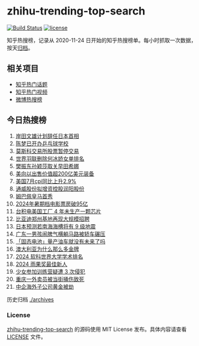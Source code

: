 # zhihu-trending-top-search

[![Build Status](https://github.com/justjavac/zhihu-trending-top-search/workflows/ci/badge.svg?branch=main)](https://github.com/justjavac/zhihu-trending-top-search/actions)
[![license](https://img.shields.io/github/license/justjavac/zhihu-trending-top-search)](https://github.com/justjavac/zhihu-trending-top-search/blob/main/LICENSE)

知乎热搜榜，记录从 2020-11-24 日开始的知乎热搜榜单。每小时抓取一次数据，按天[归档](./archives)。

## 相关项目

- [知乎热门话题](https://github.com/justjavac/zhihu-trending-hot-questions)
- [知乎热门视频](https://github.com/justjavac/zhihu-trending-hot-video)
- [微博热搜榜](https://github.com/justjavac/weibo-trending-hot-search)

## 今日热搜榜

<!-- BEGIN -->
<!-- 最后更新时间 Sun Aug 18 2024 21:10:31 GMT+0800 (China Standard Time) -->

1. [岸田文雄计划辞任日本首相](https://www.zhihu.com/search?q=%E5%B2%B8%E7%94%B0%E6%96%87%E9%9B%84%E8%AE%A1%E5%88%92%E8%BE%9E%E4%BB%BB%E6%97%A5%E6%9C%AC%E9%A6%96%E7%9B%B8)
1. [陈梦已开办乒乓球学校](https://www.zhihu.com/search?q=%E9%99%88%E6%A2%A6%E5%B7%B2%E5%BC%80%E5%8A%9E%E4%B9%92%E4%B9%93%E7%90%83%E5%AD%A6%E6%A0%A1)
1. [莫斯科交易所股票暂停交易](https://www.zhihu.com/search?q=%E8%8E%AB%E6%96%AF%E7%A7%91%E4%BA%A4%E6%98%93%E6%89%80%E8%82%A1%E7%A5%A8%E6%9A%82%E5%81%9C%E4%BA%A4%E6%98%93)
1. [世界羽联删除何冰娇女单排名](https://www.zhihu.com/search?q=%E4%B8%96%E7%95%8C%E7%BE%BD%E8%81%94%E5%88%A0%E9%99%A4%E4%BD%95%E5%86%B0%E5%A8%87%E5%A5%B3%E5%8D%95%E6%8E%92%E5%90%8D)
1. [樊振东孙颖莎取关早田希娜](https://www.zhihu.com/search?q=%E6%A8%8A%E6%8C%AF%E4%B8%9C%E5%AD%99%E9%A2%96%E8%8E%8E%E5%8F%96%E5%85%B3%E6%97%A9%E7%94%B0%E5%B8%8C%E5%A8%9C)
1. [美向以出售价值超200亿美元装备](https://www.zhihu.com/search?q=%E7%BE%8E%E5%90%91%E4%BB%A5%E5%87%BA%E5%94%AE%E4%BB%B7%E5%80%BC%E8%B6%85200%E4%BA%BF%E7%BE%8E%E5%85%83%E8%A3%85%E5%A4%87)
1. [美国7月cpi同比上升2.9%](https://www.zhihu.com/search?q=%E7%BE%8E%E5%9B%BD7%E6%9C%88cpi%E5%90%8C%E6%AF%94%E4%B8%8A%E5%8D%872.9%25)
1. [通威股份拟增资控股润阳股份](https://www.zhihu.com/search?q=%E9%80%9A%E5%A8%81%E8%82%A1%E4%BB%BD%E6%8B%9F%E5%A2%9E%E8%B5%84%E6%8E%A7%E8%82%A1%E6%B6%A6%E9%98%B3%E8%82%A1%E4%BB%BD)
1. [姆巴佩皇马首秀](https://www.zhihu.com/search?q=%E5%A7%86%E5%B7%B4%E4%BD%A9%E7%9A%87%E9%A9%AC%E9%A6%96%E7%A7%80)
1. [2024年暑期档电影票房破95亿](https://www.zhihu.com/search?q=2024%E5%B9%B4%E6%9A%91%E6%9C%9F%E6%A1%A3%E7%94%B5%E5%BD%B1%E7%A5%A8%E6%88%BF%E7%A0%B495%E4%BA%BF)
1. [台积电美国工厂 4 年未生产一颗芯片](https://www.zhihu.com/search?q=%E5%8F%B0%E7%A7%AF%E7%94%B5%E7%BE%8E%E5%9B%BD%E5%B7%A5%E5%8E%82%204%20%E5%B9%B4%E6%9C%AA%E7%94%9F%E4%BA%A7%E4%B8%80%E9%A2%97%E8%8A%AF%E7%89%87)
1. [比亚迪郑州基地再现大规模招聘](https://www.zhihu.com/search?q=%E6%AF%94%E4%BA%9A%E8%BF%AA%E9%83%91%E5%B7%9E%E5%9F%BA%E5%9C%B0%E5%86%8D%E7%8E%B0%E5%A4%A7%E8%A7%84%E6%A8%A1%E6%8B%9B%E8%81%98)
1. [日本预测若南海海槽将有 9 级地震](https://www.zhihu.com/search?q=%E6%97%A5%E6%9C%AC%E9%A2%84%E6%B5%8B%E8%8B%A5%E5%8D%97%E6%B5%B7%E6%B5%B7%E6%A7%BD%E5%B0%86%E6%9C%89%209%20%E7%BA%A7%E5%9C%B0%E9%9C%87)
1. [广东一男孩闹脾气横躺马路被轿车碾压](https://www.zhihu.com/search?q=%E5%B9%BF%E4%B8%9C%E4%B8%80%E7%94%B7%E5%AD%A9%E9%97%B9%E8%84%BE%E6%B0%94%E6%A8%AA%E8%BA%BA%E9%A9%AC%E8%B7%AF%E8%A2%AB%E8%BD%BF%E8%BD%A6%E7%A2%BE%E5%8E%8B)
1. [「固态电池」量产油车就没有未来了吗](https://www.zhihu.com/search?q=%E3%80%8C%E5%9B%BA%E6%80%81%E7%94%B5%E6%B1%A0%E3%80%8D%E9%87%8F%E4%BA%A7%E6%B2%B9%E8%BD%A6%E5%B0%B1%E6%B2%A1%E6%9C%89%E6%9C%AA%E6%9D%A5%E4%BA%86%E5%90%97)
1. [澳大利亚为什么那么多金牌](https://www.zhihu.com/search?q=%E6%BE%B3%E5%A4%A7%E5%88%A9%E4%BA%9A%E4%B8%BA%E4%BB%80%E4%B9%88%E9%82%A3%E4%B9%88%E5%A4%9A%E9%87%91%E7%89%8C)
1. [2024 软科世界大学学术排名](https://www.zhihu.com/search?q=2024%20%E8%BD%AF%E7%A7%91%E4%B8%96%E7%95%8C%E5%A4%A7%E5%AD%A6%E5%AD%A6%E6%9C%AF%E6%8E%92%E5%90%8D)
1. [2024 雨果奖最佳新人](https://www.zhihu.com/search?q=2024%20%E9%9B%A8%E6%9E%9C%E5%A5%96%E6%9C%80%E4%BD%B3%E6%96%B0%E4%BA%BA)
1. [少女参加训练营疑遭 3 次侵犯](https://www.zhihu.com/search?q=%E5%B0%91%E5%A5%B3%E5%8F%82%E5%8A%A0%E8%AE%AD%E7%BB%83%E8%90%A5%E7%96%91%E9%81%AD%203%20%E6%AC%A1%E4%BE%B5%E7%8A%AF)
1. [重庆一外卖员被当街捅伤致死](https://www.zhihu.com/search?q=%E9%87%8D%E5%BA%86%E4%B8%80%E5%A4%96%E5%8D%96%E5%91%98%E8%A2%AB%E5%BD%93%E8%A1%97%E6%8D%85%E4%BC%A4%E8%87%B4%E6%AD%BB)
1. [中企海外子公司黄金被劫](https://www.zhihu.com/search?q=%E4%B8%AD%E4%BC%81%E6%B5%B7%E5%A4%96%E5%AD%90%E5%85%AC%E5%8F%B8%E9%BB%84%E9%87%91%E8%A2%AB%E5%8A%AB)

<!-- END -->

历史归档 [./archives](./archives)

### License

[zhihu-trending-top-search](https://github.com/justjavac/zhihu-trending-top-search) 的源码使用 MIT License
发布。具体内容请查看 [LICENSE](./LICENSE) 文件。
